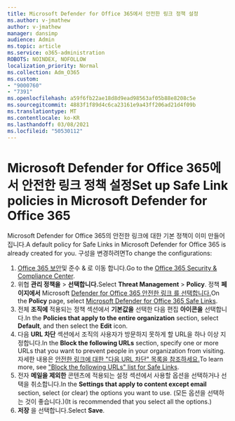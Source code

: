 ```yaml
---
title: Microsoft Defender for Office 365에서 안전한 링크 정책 설정
ms.author: v-jmathew
author: v-jmathew
manager: dansimp
audience: Admin
ms.topic: article
ms.service: o365-administration
ROBOTS: NOINDEX, NOFOLLOW
localization_priority: Normal
ms.collection: Adm_O365
ms.custom:
- "9000760"
- "7391"
ms.openlocfilehash: a59f6fb22ae18d8d9ead98563af05b88e8208c5e
ms.sourcegitcommit: 4883f1f89d4c6ca23161e9a43ff206ad21d4f09b
ms.translationtype: MT
ms.contentlocale: ko-KR
ms.lasthandoff: 03/08/2021
ms.locfileid: "50530112"
---
```

# <a name="set-up-safe-link-policies-in-microsoft-defender-for-office-365"></a><span data-ttu-id="94ce8-102">Microsoft Defender for Office 365에서 안전한 링크 정책 설정</span><span class="sxs-lookup"><span data-stu-id="94ce8-102">Set up Safe Link policies in Microsoft Defender for Office 365</span></span>

<span data-ttu-id="94ce8-103">Microsoft Defender for Office 365의 안전한 링크에 대한 기본 정책이 이미 만들어집니다.</span><span class="sxs-lookup"><span data-stu-id="94ce8-103">A default policy for Safe Links in Microsoft Defender for Office 365 is already created for you.</span></span> <span data-ttu-id="94ce8-104">구성을 변경하려면</span><span class="sxs-lookup"><span data-stu-id="94ce8-104">To change the configurations:</span></span>

1. <span data-ttu-id="94ce8-105">[Office 365 보안](https://go.microsoft.com/fwlink/p/?linkid=2077143)및 준수 & 로 이동 합니다.</span><span class="sxs-lookup"><span data-stu-id="94ce8-105">Go to the [Office 365 Security & Compliance Center](https://go.microsoft.com/fwlink/p/?linkid=2077143).</span></span>
2. <span data-ttu-id="94ce8-106">위협 **관리 정책을**  >  **선택합니다.**</span><span class="sxs-lookup"><span data-stu-id="94ce8-106">Select **Threat Management** > **Policy**.</span></span> <span data-ttu-id="94ce8-107">정책 **페이지에서** Microsoft [Defender for Office 365 안전한 링크 를 선택합니다.](https://go.microsoft.com/fwlink/?linkid=2101058)</span><span class="sxs-lookup"><span data-stu-id="94ce8-107">On the **Policy** page, select [Microsoft Defender for Office 365 Safe Links](https://go.microsoft.com/fwlink/?linkid=2101058).</span></span>
3. <span data-ttu-id="94ce8-108">전체 **조직에** 적용되는 정책 섹션에서 **기본값을** 선택한 다음 편집 **아이콘을** 선택합니다.</span><span class="sxs-lookup"><span data-stu-id="94ce8-108">In the **Policies that apply to the entire organization** section, select **Default**, and then select the **Edit** icon.</span></span>
4. <span data-ttu-id="94ce8-109">다음 **URL 차단** 섹션에서 조직의 사용자가 방문하지 못하게 할 URL을 하나 이상 지정합니다.</span><span class="sxs-lookup"><span data-stu-id="94ce8-109">In the **Block the following URLs** section, specify one or more URLs that you want to prevent people in your organization from visiting.</span></span> <span data-ttu-id="94ce8-110">자세한 내용은 [안전한 링크에 대한 "다음 URL 차단" 목록을 참조하세요.](https://go.microsoft.com/fwlink/?linkid=2092123)</span><span class="sxs-lookup"><span data-stu-id="94ce8-110">To learn more, see ["Block the following URLs" list for Safe Links](https://go.microsoft.com/fwlink/?linkid=2092123).</span></span>
5. <span data-ttu-id="94ce8-111">전자 **메일을 제외한** 콘텐츠에 적용되는 설정 섹션에서 사용할 옵션을 선택하거나 선택을 취소합니다.</span><span class="sxs-lookup"><span data-stu-id="94ce8-111">In the **Settings that apply to content except email** section, select (or clear) the options you want to use.</span></span> <span data-ttu-id="94ce8-112">(모든 옵션을 선택하는 것이 좋습니다.)</span><span class="sxs-lookup"><span data-stu-id="94ce8-112">(It is recommended that you select all the options.)</span></span>
6. <span data-ttu-id="94ce8-113">**저장** 을 선택합니다.</span><span class="sxs-lookup"><span data-stu-id="94ce8-113">Select **Save**.</span></span>
